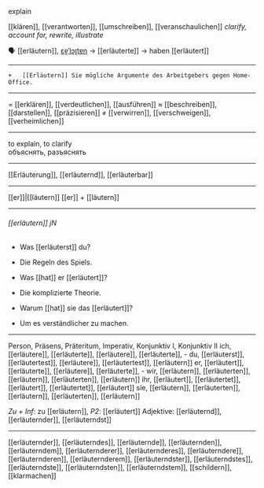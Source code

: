 explain

[[klären]], [[verantworten]], [[umschreiben]], [[veranschaulichen]]
*clarify, account for, rewrite, illustrate*






🗣️ [[erläutern]], [ɛɐ̯ˈlɔɪ̯tɐn](https://youglish.com/pronounce/erläutern/german) → [[erläuterte]] → haben [[erläutert]]

---
	+	[[Erläutern]] Sie mögliche Argumente des Arbeitgebers gegen Home-Office.


---
= [[erklären]], [[verdeutlichen]], [[ausführen]]
≈ [[beschreiben]], [[darstellen]], [[präzisieren]]
≠ [[verwirren]], [[verschweigen]], [[verheimlichen]]

---
to explain, to clarify  
объяснять, разъяснять

---
[[Erläuterung]], [[erläuternd]], [[erläuterbar]]

---
[[er]]|[[läutern]]
[[er]] + [[läutern]]


---
###### [[erläutern]] jN
- Was [[erläuterst]] du?
- Die Regeln des Spiels.

- Was [[hat]] er [[erläutert]]?
- Die komplizierte Theorie.

- Warum [[hat]] sie das [[erläutert]]?
- Um es verständlicher zu machen.

---
Person, Präsens, Präteritum, Imperativ, Konjunktiv I, Konjunktiv II
ich, [[erläutere]], [[erläuterte]], [[erläutere]], [[erläuterte]], -
du, [[erläuterst]], [[erläutertest]], [[erläutere]], [[erläutertest]], [[erläutern]]
er, [[erläutert]], [[erläuterte]], [[erläutere]], [[erläuterte]], -
wir, [[erläutern]], [[erläuterten]], [[erläutern]], [[erläuterten]], [[erläutern]]
ihr, [[erläutert]], [[erläutertet]], [[erläutert]], [[erläutertet]], [[erläutert]]
sie, [[erläutern]], [[erläuterten]], [[erläutern]], [[erläuterten]], [[erläutern]]

*Zu + Inf*: zu [[erläutern]], *P2*: [[erläutert]]
Adjektive: [[erläuternd]], [[erläuternder]], [[erläuterndst]]

---
[[erläuternder]], [[erläuterndes]], [[erläuternde]], [[erläuternden]], [[erläuterndem]], [[erläuternderer]], [[erläuternderes]], [[erläuterndere]], [[erläuternderen]], [[erläuternderem]], [[erläuterndster]], [[erläuterndstes]], [[erläuterndste]], [[erläuterndsten]], [[erläuterndstem]], [[schildern]], [[klarmachen]]